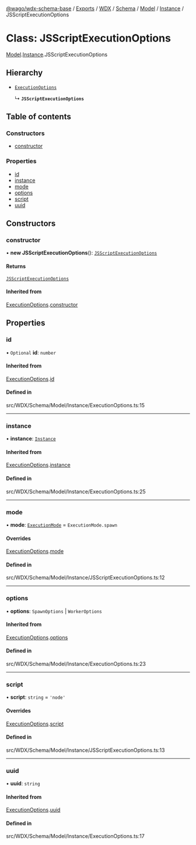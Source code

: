 [@wago/wdx-schema-base](../README.md) / [Exports](../modules.md) / [WDX](../modules/WDX.md) / [Schema](../modules/WDX.Schema.md) / [Model](../modules/WDX.Schema.Model.md) / [Instance](../modules/WDX.Schema.Model.Instance.md) / JSScriptExecutionOptions

# Class: JSScriptExecutionOptions

[Model](../modules/WDX.Schema.Model.md).[Instance](../modules/WDX.Schema.Model.Instance.md).JSScriptExecutionOptions

## Hierarchy

- [`ExecutionOptions`](WDX.Schema.Model.Instance.ExecutionOptions.md)

  ↳ **`JSScriptExecutionOptions`**

## Table of contents

### Constructors

- [constructor](WDX.Schema.Model.Instance.JSScriptExecutionOptions.md#constructor)

### Properties

- [id](WDX.Schema.Model.Instance.JSScriptExecutionOptions.md#id)
- [instance](WDX.Schema.Model.Instance.JSScriptExecutionOptions.md#instance)
- [mode](WDX.Schema.Model.Instance.JSScriptExecutionOptions.md#mode)
- [options](WDX.Schema.Model.Instance.JSScriptExecutionOptions.md#options)
- [script](WDX.Schema.Model.Instance.JSScriptExecutionOptions.md#script)
- [uuid](WDX.Schema.Model.Instance.JSScriptExecutionOptions.md#uuid)

## Constructors

### constructor

• **new JSScriptExecutionOptions**(): [`JSScriptExecutionOptions`](WDX.Schema.Model.Instance.JSScriptExecutionOptions.md)

#### Returns

[`JSScriptExecutionOptions`](WDX.Schema.Model.Instance.JSScriptExecutionOptions.md)

#### Inherited from

[ExecutionOptions](WDX.Schema.Model.Instance.ExecutionOptions.md).[constructor](WDX.Schema.Model.Instance.ExecutionOptions.md#constructor)

## Properties

### id

• `Optional` **id**: `number`

#### Inherited from

[ExecutionOptions](WDX.Schema.Model.Instance.ExecutionOptions.md).[id](WDX.Schema.Model.Instance.ExecutionOptions.md#id)

#### Defined in

src/WDX/Schema/Model/Instance/ExecutionOptions.ts:15

___

### instance

• **instance**: [`Instance`](WDX.Schema.Model.Instance.Instance.md)

#### Inherited from

[ExecutionOptions](WDX.Schema.Model.Instance.ExecutionOptions.md).[instance](WDX.Schema.Model.Instance.ExecutionOptions.md#instance)

#### Defined in

src/WDX/Schema/Model/Instance/ExecutionOptions.ts:25

___

### mode

• **mode**: [`ExecutionMode`](../enums/WDX.Schema.Model.Instance.ExecutionMode.md) = `ExecutionMode.spawn`

#### Overrides

[ExecutionOptions](WDX.Schema.Model.Instance.ExecutionOptions.md).[mode](WDX.Schema.Model.Instance.ExecutionOptions.md#mode)

#### Defined in

src/WDX/Schema/Model/Instance/JSScriptExecutionOptions.ts:12

___

### options

• **options**: `SpawnOptions` \| `WorkerOptions`

#### Inherited from

[ExecutionOptions](WDX.Schema.Model.Instance.ExecutionOptions.md).[options](WDX.Schema.Model.Instance.ExecutionOptions.md#options)

#### Defined in

src/WDX/Schema/Model/Instance/ExecutionOptions.ts:23

___

### script

• **script**: `string` = `'node'`

#### Overrides

[ExecutionOptions](WDX.Schema.Model.Instance.ExecutionOptions.md).[script](WDX.Schema.Model.Instance.ExecutionOptions.md#script)

#### Defined in

src/WDX/Schema/Model/Instance/JSScriptExecutionOptions.ts:13

___

### uuid

• **uuid**: `string`

#### Inherited from

[ExecutionOptions](WDX.Schema.Model.Instance.ExecutionOptions.md).[uuid](WDX.Schema.Model.Instance.ExecutionOptions.md#uuid)

#### Defined in

src/WDX/Schema/Model/Instance/ExecutionOptions.ts:17
